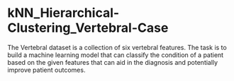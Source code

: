 # kNN_Hierarchical-Clustering_Vertebral-Case
The Vertebral dataset is a collection of six vertebral features. The task is to build a machine learning model that can classify the condition of a patient based on the given features that can aid in the diagnosis and potentially improve patient outcomes.
